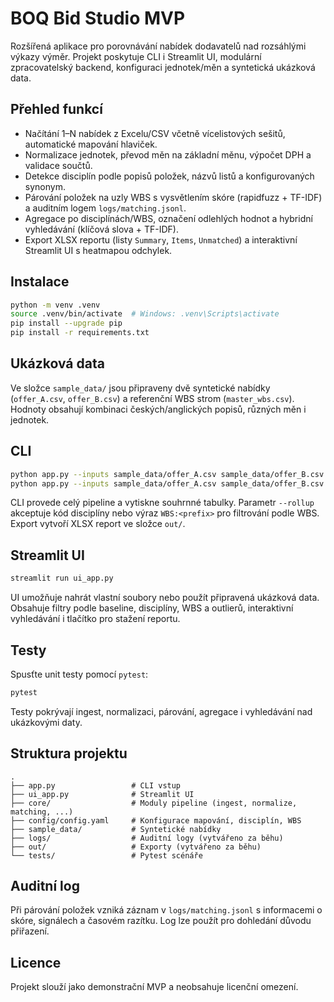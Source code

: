 # BOQ Bid Studio MVP

Rozšířená aplikace pro porovnávání nabídek dodavatelů nad rozsáhlými výkazy výměr. Projekt poskytuje
CLI i Streamlit UI, modulární zpracovatelský backend, konfiguraci jednotek/měn a syntetická
ukázková data.

## Přehled funkcí

- Načítání 1–N nabídek z Excelu/CSV včetně vícelistových sešitů, automatické mapování hlaviček.
- Normalizace jednotek, převod měn na základní měnu, výpočet DPH a validace součtů.
- Detekce disciplín podle popisů položek, názvů listů a konfigurovaných synonym.
- Párování položek na uzly WBS s vysvětlením skóre (rapidfuzz + TF-IDF) a auditním logem `logs/matching.jsonl`.
- Agregace po disciplínách/WBS, označení odlehlých hodnot a hybridní vyhledávání (klíčová slova + TF-IDF).
- Export XLSX reportu (listy `Summary`, `Items`, `Unmatched`) a interaktivní Streamlit UI s heatmapou odchylek.

## Instalace

```bash
python -m venv .venv
source .venv/bin/activate  # Windows: .venv\Scripts\activate
pip install --upgrade pip
pip install -r requirements.txt
```

## Ukázková data

Ve složce `sample_data/` jsou připraveny dvě syntetické nabídky (`offer_A.csv`, `offer_B.csv`) a
referenční WBS strom (`master_wbs.csv`). Hodnoty obsahují kombinaci českých/anglických popisů,
různých měn i jednotek.

## CLI

```bash
python app.py --inputs sample_data/offer_A.csv sample_data/offer_B.csv --baseline median --rollup VZT --export out/report.xlsx
python app.py --inputs sample_data/offer_A.csv sample_data/offer_B.csv --query "najdi vzduchotechnickou jednotku"
```

CLI provede celý pipeline a vytiskne souhrnné tabulky. Parametr `--rollup` akceptuje kód disciplíny
nebo výraz `WBS:<prefix>` pro filtrování podle WBS. Export vytvoří XLSX report ve složce `out/`.

## Streamlit UI

```bash
streamlit run ui_app.py
```

UI umožňuje nahrát vlastní soubory nebo použít připravená ukázková data. Obsahuje filtry podle
baseline, disciplíny, WBS a outlierů, interaktivní vyhledávání i tlačítko pro stažení reportu.

## Testy

Spusťte unit testy pomocí `pytest`:

```bash
pytest
```

Testy pokrývají ingest, normalizaci, párování, agregace i vyhledávání nad ukázkovými daty.

## Struktura projektu

```
.
├── app.py                 # CLI vstup
├── ui_app.py              # Streamlit UI
├── core/                  # Moduly pipeline (ingest, normalize, matching, ...)
├── config/config.yaml     # Konfigurace mapování, disciplín, WBS
├── sample_data/           # Syntetické nabídky
├── logs/                  # Auditní logy (vytvářeno za běhu)
├── out/                   # Exporty (vytvářeno za běhu)
└── tests/                 # Pytest scénáře
```

## Auditní log

Při párování položek vzniká záznam v `logs/matching.jsonl` s informacemi o skóre, signálech a
časovém razítku. Log lze použít pro dohledání důvodu přiřazení.

## Licence

Projekt slouží jako demonstrační MVP a neobsahuje licenční omezení.

